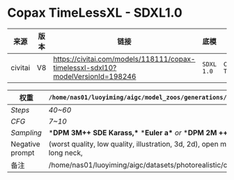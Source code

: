 # Copax TimeLessXL - SDXL1.0

| 来源    | 版本 | 链接                                                         | 底模       | 类型                 |
| ------- | ---- | ------------------------------------------------------------ | ---------- | -------------------- |
| civitai | V8   | https://civitai.com/models/118111/copax-timelessxl-sdxl10?modelVersionId=198246 | `SDXL 1.0` | `CHECKPOINT TRAINED` |

| 权重            | `/home/nas01/luoyiming/aigc/model_zoos/generations/models/copaxTimelessxlSDXL1_v8` |
| --------------- | ------------------------------------------------------------ |
| *Steps*         | *40~60*                                                      |
| *CFG*           | *7~10*                                                       |
| *Sampling*      | ***DPM 3M++ SDE Karass,\*** ***Euler a\*** *or* ***DPM 2M ++ SDE Karass\*** |
| Negative prompt | (worst quality, low quality, illustration, 3d, 2d), open mouth, tooth,ugly face, old face, long neck, |
| 备注            | /home/nas01/luoyiming/aigc/datasets/photorealistic/cnu_none_none_00018/ |
